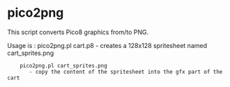 # pico2png

This script converts Pico8 graphics from/to PNG.

Usage is : 
        pico2png.pl cart.p8
           - creates a 128x128 spritesheet named cart_sprites.png

        pico2png.pl cart_sprites.png
           - copy the content of the spritesheet into the gfx part of the cart



